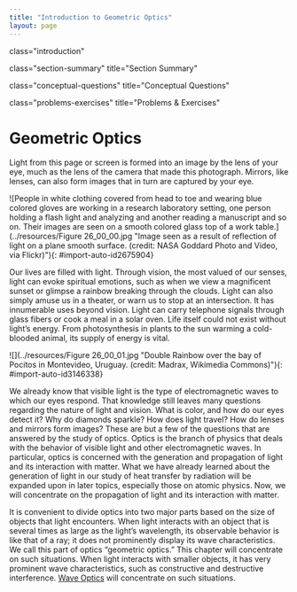 ```yaml
---
title: "Introduction to Geometric Optics"
layout: page
---
```



<cnx-pi data-type="cnx.flag.introduction"> class="introduction" </cnx-pi>

<cnx-pi data-type="cnx.eoc">class="section-summary" title="Section Summary"</cnx-pi>

<cnx-pi data-type="cnx.eoc">class="conceptual-questions" title="Conceptual Questions"</cnx-pi>

<cnx-pi data-type="cnx.eoc">class="problems-exercises" title="Problems &amp; Exercises"</cnx-pi>

# Geometric Optics

Light from this page or screen is formed into an image by the lens of your eye, much as the lens of the camera that made this photograph. Mirrors, like lenses, can also form images that in turn are captured by your eye.

 ![People in white clothing covered from head to toe and wearing blue colored gloves are working in a research laboratory setting, one person holding a flash light and analyzing and another reading a manuscript and so on. Their images are seen on a smooth colored glass top of a work table.](../resources/Figure 26_00_00.jpg "Image seen as a result of reflection of light on a plane smooth surface. (credit: NASA Goddard Photo and Video, via Flickr)"){: #import-auto-id2675904}

Our lives are filled with light. Through vision, the most valued of our senses, light can evoke spiritual emotions, such as when we view a magnificent sunset or glimpse a rainbow breaking through the clouds. Light can also simply amuse us in a theater, or warn us to stop at an intersection. It has innumerable uses beyond vision. Light can carry telephone signals through glass fibers or cook a meal in a solar oven. Life itself could not exist without light’s energy. From photosynthesis in plants to the sun warming a cold-blooded animal, its supply of energy is vital.

 ![](../resources/Figure 26_00_01.jpg "Double Rainbow over the bay of Pocitos in Montevideo, Uruguay. (credit: Madrax, Wikimedia Commons)"){: #import-auto-id3146338}

We already know that visible light is the type of electromagnetic waves to which our eyes respond. That knowledge still leaves many questions regarding the nature of light and vision. What is color, and how do our eyes detect it? Why do diamonds sparkle? How does light travel? How do lenses and mirrors form images? These are but a few of the questions that are answered by the study of optics. Optics is the branch of physics that deals with the behavior of visible light and other electromagnetic waves. In particular, optics is concerned with the generation and propagation of light and its interaction with matter. What we have already learned about the generation of light in our study of heat transfer by radiation will be expanded upon in later topics, especially those on atomic physics. Now, we will concentrate on the propagation of light and its interaction with matter.

It is convenient to divide optics into two major parts based on the size of objects that light encounters. When light interacts with an object that is several times as large as the light’s wavelength, its observable behavior is like that of a ray; it does not prominently display its wave characteristics. We call this part of optics “geometric optics.” This chapter will concentrate on such situations. When light interacts with smaller objects, it has very prominent wave characteristics, such as constructive and destructive interference. [Wave Optics](/m42496) will concentrate on such situations.

